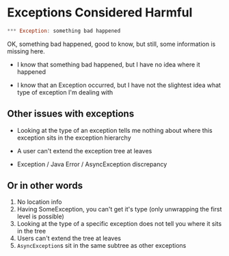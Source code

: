 # Exceptions Considered Harmful

```haskell
*** Exception: something bad happened
```

OK, something bad happened, good to know, but still, some information is
missing here.

 * I know that something bad happened, but I have no idea where it happened

 * I know that an Exception occurred, but I have not the slightest idea what
   type of exception I'm dealing with

## Other issues with exceptions

 * Looking at the type of an exception tells me nothing about where this
   exception sits in the exception hierarchy

 * A user can't extend the exception tree at leaves

 * Exception / Java Error / AsyncException discrepancy

## Or in other words

 1. No location info
 2. Having SomeException, you can't get it's type (only unwrapping the first
    level is possible)
 3. Looking at the type of a specific exception does not tell you where it sits
    in the tree
 4. Users can't extend the tree at leaves
 5. `AsyncException`s sit in the same subtree as other exceptions
